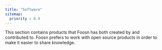 ```yaml
---
title: "Software"
sitemap:
  priority : 0.9
---
```


<p>This section contains products that Foosn has both created by and contributed to. Foosn prefers to work with open source products in order to make it easier to share knowledge.</p>
